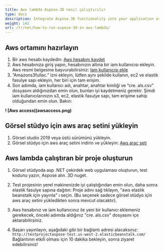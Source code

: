 ```yaml
---
title: Aws lambda Aspose.3D nasıl çalıştırılır
type: docs
description: Integrate Aspose.3D functionality into your application using Docker regardless of what technology is in your development stack. Learn how to use Aspose.3D in a Docker container
weight: 141
url: /tr/net/how-to-run-aspose-3d-in-aws-lambda/
---
```

## Aws ortamını hazırlayın

1. Bir aws hesabı kaydedin:
[Aws hesabını kaydet](https://aws.amazon.com/)
1. Aws hesabınıza giriş yapın, hesabınızın altına bir iam kullanıcısı ekleyin. Aws resmi belgesine başvurabilirsiniz:
[Iam kullanıcısı ekle](https://docs.aws.amazon.com/IAM/latest/UserGuide/getting-started_create-admin-group.html)
1. “Amazons3fullac.” izni ekleyin, lütfen aynı şekilde kullanın, ec2 ve elastik fasulye sapı ekleyin, her biri için tam erişim.
1. Son adımda, iam kullanıcı adı, anahtar, anahtar kimliği ve “cre. als.csv” dosyasını aldığınızdan emin olun, bunları iyi kaydetmeniz gerekir.
Şimdi iam kullanıcılarınızın s3, ec2, elastik fasulye sapı, tam erişime sahip olduğundan emin olun. Bakın:
   
**! [Aws access((awsaccess.png)**

## Görsel stüdyo için aws araç setini yükleyin

1. Görsel studio 2019 veya üstü sürümünü yükleyin.
1. Görsel stüdyo için aws araç setini indirin ve yükleyin:
[Aws araç seti](https://aws.amazon.com/visualstudio/)

## Aws lambda çalıştıran bir proje oluşturun

1. Görsel stüdyoda asp .NET çekirdek web uygulaması oluşturun, test kodunu yazın, Aspose alın. 3D nuget.

1. Test projesinin yerel makinenizde iyi çalıştığından emin olun, daha sonra elastik fasulye sapına dağıtın:
Proje adını sağ tıklayın, "aws elastik beanstalk için yayınla" ı seçin. (Bu seçenek sadece görsel stüdyo için aws araç setini yükledikten sonra mevcut olacaktır).
1. Aws hesabınız ve iam kullanıcınız ile yeni bir kullanıcı eklemeniz gerekecek, önceki adımda aldığınız "cre. als.csv" dosyasını içe aktarabilirsiniz.
1. Başarı yayınlayın, aşağıdaki gibi bir bağlantı adresi alacaksınız: `http://testprojectaspose-test.us-west-2.elasticbeanstalk.com/`
Bağlantının etkili olması için 10 dakika bekleyin, sonra ziyaret edebilirsiniz!
